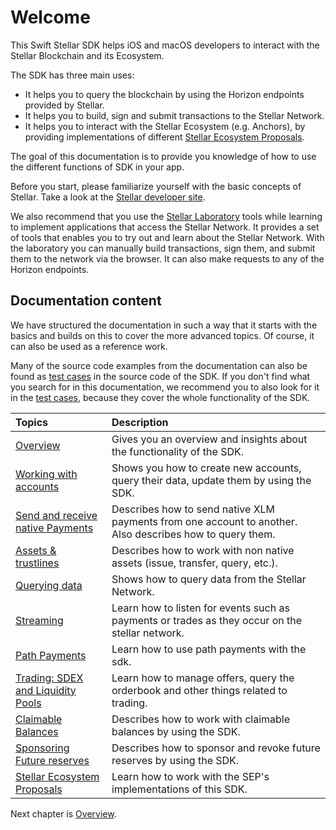 # Welcome


This Swift Stellar SDK helps iOS and macOS developers to interact with the Stellar Blockchain and its Ecosystem. 

The SDK has three main uses: 

- It helps you to query the blockchain by using the Horizon endpoints provided by Stellar.
- It helps you to build, sign and submit transactions to the Stellar Network.
- It helps you to interact with the Stellar Ecosystem (e.g. Anchors), by providing implementations of different [Stellar Ecosystem Proposals](https://github.com/stellar/stellar-protocol/tree/master/ecosystem).

The goal of this documentation is to provide you knowledge of how to use the different functions of SDK in your app. 

Before you start, please familiarize yourself with the basic concepts of Stellar. Take a look at the [Stellar developer site](https://developers.stellar.org/docs/).

We also recommend that you use the [Stellar Laboratory](https://laboratory.stellar.org/) tools while learning to implement applications that access the Stellar Network. It provides a set of tools that enables you to try out and learn about the Stellar Network. With the laboratory you can manually build transactions, sign them, and submit them to the network via the browser. It can also make requests to any of the Horizon endpoints.


## Documentation content

We have structured the documentation in such a way that it starts with the basics and builds on this to cover the more advanced topics. Of course, it can also be used as a reference work. 

Many of the source code examples from the documentation can also be found as [test cases](https://github.com/Soneso/stellar-ios-mac-sdk/tree/master/stellarsdk/stellarsdkTests) in the source code of the SDK. If you don't find what you search for in this documentation, we recommend you to also look for it in the [test cases](https://github.com/Soneso/stellar-ios-mac-sdk/tree/master/stellarsdk/stellarsdkTests), because they cover the whole functionality of the SDK.

| Topics | Description |
| :--- | :--- |
| [Overview](overview.md)| Gives you an overview and insights about the functionality of the SDK. |
| [Working with accounts](accounts.md)| Shows you how to create new accounts, query their data, update them by using the SDK. |
| [Send and receive native Payments](payments.md)| Describes how to send native XLM payments from one account to another. Also describes how to query them.|
| [Assets & trustlines](assets.md)| Describes how to work with non native assets (issue, transfer, query, etc.). |
| [Querying data](querying.md)| Shows how to query data from the Stellar Network.|
| [Streaming](streaming.md)| Learn how to listen for events such as payments or trades as they occur on the stellar network.|
| [Path Payments](path-payments.md)| Learn how to use path payments with the sdk.|
| [Trading: SDEX and Liquidity Pools](trading.md)| Learn how to manage offers, query the orderbook and other things related to trading.|
| [Claimable Balances](claimable-balances.md)| Describes how to work with claimable balances by using the SDK.|
| [Sponsoring Future reserves](sponsoring.md)| Describes how to sponsor and revoke future reserves by using the SDK.|
| [Stellar Ecosystem Proposals](seps.md)| Learn how to work with the SEP's implementations of this SDK.|


Next chapter is [Overview](overview.md).